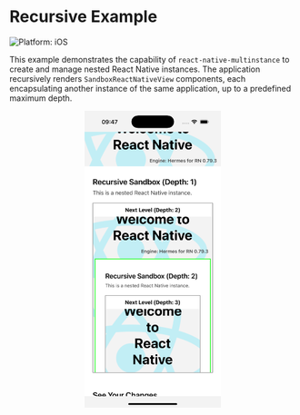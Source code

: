 # Recursive Example

![Platform: iOS](https://img.shields.io/badge/platform-iOS-blue.svg)

This example demonstrates the capability of `react-native-multinstance` to create and manage nested React Native instances. The application recursively renders `SandboxReactNativeView` components, each encapsulating another instance of the same application, up to a predefined maximum depth.

<div align="center">
  <img src="./docs/screenshot.png" width="240" />
</div>
